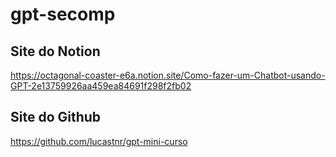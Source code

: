 # gpt-secomp

## Site do Notion
https://octagonal-coaster-e6a.notion.site/Como-fazer-um-Chatbot-usando-GPT-2e13759926aa459ea84691f298f2fb02

## Site do Github
https://github.com/lucastnr/gpt-mini-curso
